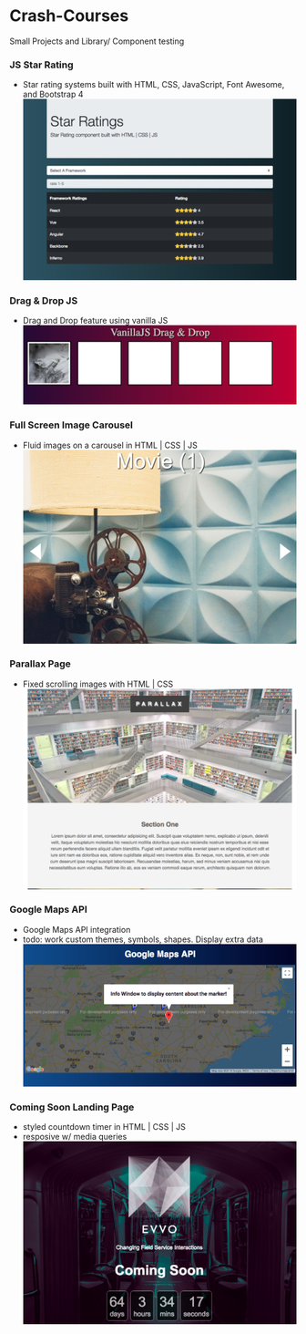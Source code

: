 # Crash-Courses
Small Projects and Library/ Component testing

### JS Star Rating
- Star rating systems built with HTML, CSS, JavaScript, Font Awesome, and Bootstrap 4
![Star Rating](./images/StarRating.png)

### Drag & Drop JS
- Drag and Drop feature using vanilla JS
![Drag and Drop](./images/DragnDrop.png)

### Full Screen Image Carousel
- Fluid images on a carousel in HTML | CSS | JS
![FullScreenImageCarousel](./images/ImgCarousel.png)

### Parallax Page
- Fixed scrolling images with HTML | CSS
![Parallax](./images/parallax.png)

### Google Maps API
- Google Maps API integration
- todo: work custom themes, symbols, shapes. Display extra data
![GoogleMaps](./images/googlemapsapi.png)

### Coming Soon Landing Page
- styled countdown timer in HTML | CSS | JS
- resposive w/ media queries
![Coming Soon](./images/ComingSoon.png)
